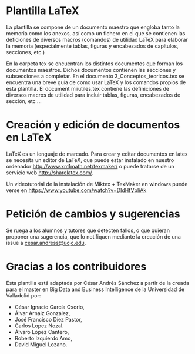 # Plantilla LaTeX

La plantilla se compone de un documento maestro que engloba tanto la memoria como los anexos, así como un fichero en el que se contienen las deficiones de diversos macros (comandos) de utilidad LaTeX para elaborar la memoria (especialmente tablas, figuras y encabezados de capítulos, secciones, etc.)

En la carpeta tex se encuentran los distintos documentos que forman los documentos maestros. 
Dichos documentos contienen las secciones y subsecciones a completar.
En el documento 3_Conceptos_teoricos.tex se encuentra una breve guía de como usar LaTeX y los comandos propios de esta plantilla.
El document miiutiles.tex contiene las definiciones de diversos macros de utilidad para incluir tablas, figuras, encabezados de sección, etc ...

# Creación y edición de documentos en LaTeX

LaTeX es un lenguaje de marcado. Para crear y editar documentos en latex se necesita un editor de LaTeX, que puede estar instalado en nuestro ordenador http://www.xm1math.net/texmaker/ o puede tratarse de un servicio web http://sharelatex.com/.

Un videotutorial de la instalación de Miktex + TexMaker en windows puede verse en 
https://www.youtube.com/watch?v=DIdHfVpIiAk

# Petición de cambios y sugerencias

Se ruega a los alumnos y tutores que detecten fallos, o que quieran proponer una sugerencia, que lo notifiquen mediante la creación de una issue a 
cesar.andress@ucjc.edu.


# Gracias a los contribuidores
Esta plantilla está adaptada por César Andrés Sánchez a partir de la creada para el master en Big Data and Business Intelligence de la Universidad de Valladolid por:
- César Ignacio García Osorio,
- Álvar Arnaiz Gonzalez,
- José Francisco Díez Pastor,
- Carlos Lopez Nozal.
- Álvaro López Cantero,
- Roberto Izquierdo Amo,
- David Miguel Lozano.



